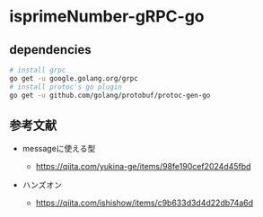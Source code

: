 # isprimeNumber-gRPC-go


## dependencies

```bash
# install grpc
go get -u google.golang.org/grpc
# install protoc's go plugin
go get -u github.com/golang/protobuf/protoc-gen-go
```

## 参考文献

- messageに使える型
  - https://qiita.com/yukina-ge/items/98fe190cef2024d45fbd

- ハンズオン
  - https://qiita.com/ishishow/items/c9b633d3d4d22db74a6d
